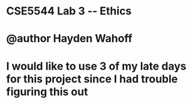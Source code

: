 # CSE5544 Lab 3 -- Ethics
# @author Hayden Wahoff
# I would like to use 3 of my late days for this project since I had trouble figuring this out